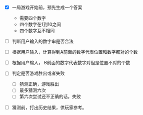  - [x] 一局游戏开始前，预先生成一个答案
    * 需要四个数字
    * 四个数字在1到10之间
    * 四个数字互不相同
 - [ ] 判断用户输入的数字串是否合法
 - [ ] 根据用户输入，计算得到A前面的数字代表位置和数字都对的个数
 - [ ] 根据用户输入， B前面的数字代表数字对但是位置不对的个数
 - [ ] 判定是否游戏胜出或者失败
    - [ ] 猜测正确，游戏胜出
    - [ ] 最多猜测六次
    - [ ] 第六次尝试还不正确的话，失败
 - [ ] 猜测前，打出历史结果，供玩家参考。
    
